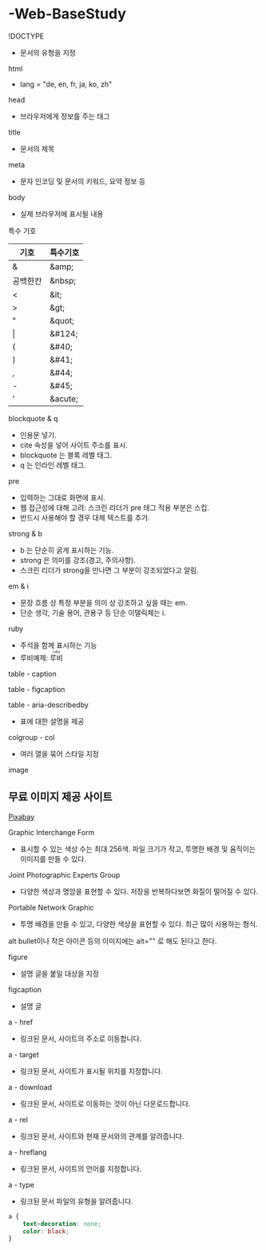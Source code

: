 # -Web-BaseStudy

!DOCTYPE
- 문서의 유형을 지정

html
- lang = "de, en, fr, ja, ko, zh"

head
- 브라우저에게 정보를 주는 태그

title
- 문서의 제목

meta
- 문자 인코딩 및 문서의 키워드, 요약 정보 등

body
- 실제 브라우저에 표시될 내용

특수 기호

|기호 | 특수기호|
|-----|-----|
|&|\&amp;|
|공백한칸|\&nbsp;|
|<|\&lt;|
|>|\&gt;|
|"|\&quot;|
|\||\&#124;|
|(|\&#40;|
|)|\&#41;|
|,|\&#44;|
|-|\&#45;|
|'|\&acute;|

blockquote & q
- 인용문 넣기.
- cite 속성을 넣어 사이트 주소를 표시.
- blockquote 는 블록 레벨 태그.
- q 는 인라인 레벨 태그.

pre
- 입력하는 그대로 화면에 표시.
- 웹 접근성에 대해 고려: 스크린 리더가 pre 태그 적용 부분은 스킵.
- 반드시 사용해야 할 경우 대체 텍스트를 추가.

strong & b
- b 는 단순히 굵게 표시하는 기능.
- strong 은 의미를 강조(경고, 주의사항).
- 스크린 리더가 strong을 만나면 그 부분이 강조되었다고 알림.

em & i
- 문장 흐름 상 특정 부분을 의미 상 강조하고 싶을 때는 em.
- 단순 생각, 기술 용어, 관용구 등 단순 이탤릭체는 i.

ruby
- 주석을 함께 표시하는 기능
- 루비예제: <ruby>루비<rt>ruby</rt></ruby>

table - caption

table - figcaption

table - aria-describedby
- 표에 대한 설명을 제공

colgroup - col
- 여러 열을 묶어 스타일 지정

image

## 무료 이미지 제공 사이트
<a href="https://pixabay.com">Pixabay</a>
<br>

Graphic Interchange Form
- 표시할 수 있는 색상 수는 최대 256색. 파일 크기가 작고, 투명한 배경 및 움직이는 이미지를 만들 수 있다.

Joint Photographic Experts Group
- 다양한 색상과 명암을 표현할 수 있다. 저장을 반복하다보면 화질이 떨어질 수 있다.

Portable Network Graphic
- 투명 배경을 만들 수 있고, 다양한 색상을 표현할 수 있다. 최근 많이 사용하는 형식.

alt
bullet이나 작은 아이콘 등의 이미지에는 alt="" 로 해도 된다고 한다.

figure
- 설명 글을 붙일 대상을 지정

figcaption
- 설명 글

a - href
- 링크된 문서, 사이트의 주소로 이동합니다.

a - target
- 링크된 문서, 사이트가 표시될 위치를 지정합니다.

a - download
- 링크된 문서, 사이트로 이동하는 것이 아닌 다운로드합니다.

a - rel
- 링크된 문서, 사이트와 현재 문서와의 관계를 알려줍니다.

a - hreflang
- 링크된 문서, 사이트의 언어를 지정합니다.

a - type
- 링크된 문서 파일의 유형을 알려줍니다.
~~~css
a {
    text-decoration: none;
    color: black;
}
~~~